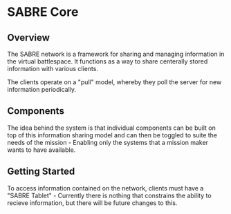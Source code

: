 # SABRE Core

## Overview

The SABRE network is a framework for sharing and managing information in the virtual battlespace. It functions as a way to share centerally stored information with various clients.

The clients operate on a "pull" model, whereby they poll the server for new information periodically.

## Components

The idea behind the system is that individual components can be built on top of this information sharing model and can then be toggled to suite the needs of the mission - Enabling only the systems that a mission maker wants to have available.

## Getting Started

To access information contained on the network, clients must have a "SABRE Tablet" - Currently there is nothing that constrains the ability to recieve information, but there will be future changes to this.